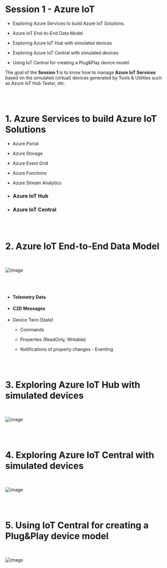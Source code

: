 <h1>Session 1 - Azure IoT</h1>
  <ul>
    <li><p>Exploring Azure Services to build Azure IoT Solutions.</p></li>
    <li><p>Azure IoT End-to-End Data Model</p></li>
    <li><p>Exploring Azure IoT Hub with simulated devices</p></li>
    <li><p>Exploring Azure IoT Central with simulated devices</p></li> 
    <li><p>Using IoT Central for creating a Plug&Play device model</p></li> 
   </ul>
  
The goal of the <b>Session 1</b> is to know how to manage <b>Azure IoT Services</b> based on the simulated (virtual) devices generated by Tools & Utilities such as Azure IoT Hub Tester, etc.  
  
  
  
<br />
<br />
<h1>1. Azure Services to build Azure IoT Solutions</h1>
 <ul>
    <li><p>Azure Portal </p></li> 
    <li><p>Azure Storage</p></li>
    <li><p>Azure Event Grid </p></li>
    <li><p>Azure Functions </p></li>
    <li><p>Azure Stream Analytics </p></li> 
  <li><h3><p>Azure IoT Hub </p></h3></li> 
    <li><p><h3>Azure IoT Central </p></h3></li> 
   </ul>
   
<br />
<br />  
<h1>2. Azure IoT End-to-End Data Model</h1>

<br />

![image](https://github.com/romankiss/R-IoT/assets/30365471/7997c7a8-475f-45a8-9f9e-dbfa9019b368)

<br />
<br />  
 <ul>
  <li><p><h4>Telemetry Data</h4></p></li>
    <li><p><h4>C2D Messages</h4></p></li>
    <li><p>Device Twin (State)</p></li>
       <ul>
        <li><p>Commands</p></li>
        <li>Properties (ReadOnly, Writable)</p></li> 
        <li><p>Notifications of property changes - Eventing</p></li> 
       </ul>
   </ul>

<br />
<br />  
<h1>3. Exploring Azure IoT Hub with simulated devices</h1>
<br />

 ![image](https://github.com/romankiss/R-IoT/assets/30365471/fb658b94-44b4-4edd-8ef7-d0f5689aa540)

  
  
  
  
  <p>
  
 </p>

<br />
<br />  
<h1>4. Exploring Azure IoT Central with simulated devices</h1>
<br />

![image](https://github.com/romankiss/R-IoT/assets/30365471/10e45b1d-b6cb-429f-b496-8b06087a2f98)


<p>
  
  
  
  
  
  
  
 </p>

<br />
<br />  
<h1>5. Using IoT Central for creating a Plug&Play device model</h1>
<br />

![image](https://github.com/romankiss/R-IoT/assets/30365471/358825e3-f6a4-4dd0-8ff8-0cc21e90f85e)
 </p>
